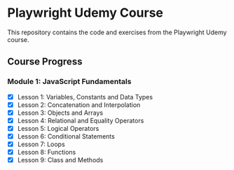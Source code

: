 # Playwright Udemy Course

This repository contains the code and exercises from the Playwright Udemy course.

## Course Progress

### Module 1: JavaScript Fundamentals

- [x] Lesson 1: Variables, Constants and Data Types
- [x] Lesson 2: Concatenation and Interpolation
- [x] Lesson 3: Objects and Arrays
- [x] Lesson 4: Relational and Equality Operators
- [x] Lesson 5: Logical Operators
- [x] Lesson 6: Conditional Statements
- [x] Lesson 7: Loops
- [x] Lesson 8: Functions
- [x] Lesson 9: Class and Methods
